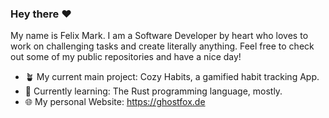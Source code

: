 ### Hey there ❤️
My name is Felix Mark.
I am a Software Developer by heart who loves to work on challenging tasks and create literally anything.
Feel free to check out some of my public repositories and have a nice day!

<!--
- 🔭 I’m currently working on ...
- 🌱 I’m currently learning ...
- 👯 I’m looking to collaborate on ...
- 🤔 I’m looking for help with ...
- 💬 Ask me about ...
- 📫 How to reach me: ...
- 😄 Pronouns: ...
- ⚡ Fun fact: ...
-->

- 🪴 My current main project: Cozy Habits, a gamified habit tracking App.
- 📖 Currently learning: The Rust programming language, mostly.
- 🌐 My personal Website: https://ghostfox.de
